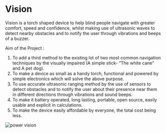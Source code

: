 # Vision
Vision is a torch shaped device to help blind people navigate with greater comfort, speed and confidence, whilst making use of ultrasonic waves to detect nearby obstacles and to notify the user through vibrations and beeps of a buzzer.

Aim of the Project : 
 1) To add a third method to the existing lot of two most common navigation techniques by the visually impaired (A simple stick- “The white cane” and A pet dog).  
 2) To make a device as small as a handy torch, functional and powered by simple electronics which will solve the above purpose.  
 3) To use accurate ultrasonic ranging method by the use of sensors to detect obstacles and to notify the user about their presence near them in different directions through vibrations and sound beeps.  
 4) To make it battery operated, long lasting, portable, open source, easily usable and explicit in calculations. 
 5) To make the device easily affordable by everyone, the total cost being less.
 
![power vision ](https://user-images.githubusercontent.com/53991169/79728536-b4d5a280-830b-11ea-8414-24fbcf197eba.png)
